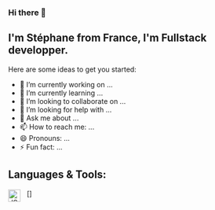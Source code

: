 ### Hi there 👋

## I'm Stéphane from France, I'm Fullstack developper.

Here are some ideas to get you started:

- 🔭 I’m currently working on ...
- 🌱 I’m currently learning ...
- 👯 I’m looking to collaborate on ...
- 🤔 I’m looking for help with ...
- 💬 Ask me about ...
- 📫 How to reach me: ...
- 😄 Pronouns: ...
- ⚡ Fun fact: ...

## Languages & Tools:
[<img align="left" alt="JS" width="25px" src="https://cdn.jsdelivr.net/gh/devicons/devicon@v2.15.1/devicon.min.css" style="padding-right:10px" />]
